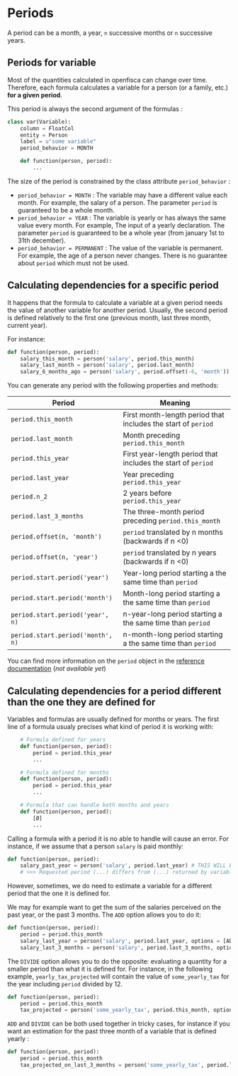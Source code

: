 # Periods

A period can be a month, a year, `n` successive months or `n` successive years.


## Periods for variable

Most of the quantities calculated in openfisca can change over time. Therefore, each formula calculates a variable for a person (or a family, etc.) **for a given period**.

This period is always the second argument of the formulas :

```py
class var(Variable):
    column = FloatCol
    entity = Person
    label = u"some variable"
    period_behavior = MONTH

    def function(person, period):
        ...
```

The size of the period is constrained by the class attribute `period_behavior` :
  - `period_behavior = MONTH` : The variable may have a different value each month. For example, the salary of a person. The parameter `period` is guaranteed to be a whole month.
  - `period_behavior = YEAR` : The variable is yearly or has always the same value every month. For example, The input of a yearly declaration. The parameter `period` is guaranteed to be a whole year (from january 1st to 31th december).
  - `period_behavior = PERMANENT` : The value of the variable is permanent. For example, the age of a person never changes. There is no guarantee about `period` which must not be used.


## Calculating dependencies for a specific period

It happens that the formula to calculate a variable at a given period needs the value of another variable for another period. Usually, the second period is defined relatively to the first one (previous month, last three month, current year).

For instance:
```py
def function(person, period):
    salary_this_month = person('salary', period.this_month)
    salary_last_month = person('salary', period.last_month)
    salary_6_months_ago = person('salary', period.offset(-6, 'month'))
```

You can generate any period with the following properties and methods:

| Period                            | Meaning                                                      |
|-----------------------------------|--------------------------------------------------------------|
| `period.this_month`               | First month-length period that includes the start of `period`|
| `period.last_month`               | Month preceding `period.this_month`                          |
| `period.this_year`                | First year-length period that includes the start of `period` |
| `period.last_year`                | Year preceding `period.this_year`                            |
| `period.n_2`                      | 2 years before `period.this_year`                            |
| `period.last_3_months`            | The three-month period preceding `period.this_month`         |
| `period.offset(n, 'month')`       | `period` translated by n months (backwards if n <0)          |
| `period.offset(n, 'year')`        | `period` translated by n years (backwards if n <0)           |
| `period.start.period('year')`     | Year-long period starting a the same time than `period`      |
| `period.start.period('month')`    | Month-long period starting a the same time than `period`     |
| `period.start.period('year', n)`  | n-year-long period starting a the same time than `period`    |
| `period.start.period('month', n)` | n-month-long period starting a the same time than `period`   |

You can find more information on the `period` object in the [reference documentation]() (_not available yet_)

## Calculating dependencies for a period different than the one they are defined for

Variables and formulas are usually defined for months or years. The first line of a formula usualy precises what kind of period it is working with:

```py
    # Formula defined for years
    def function(person, period):
        period = period.this_year
        ...

    # Formula defined for months
    def function(person, period):
        period = period.this_year
        ...

    # Formula that can handle both months and years
    def function(person, period):
        [Ø]
        ...
```

Calling a formula with a period it is no able to handle will cause an error. For instance, if we assume that a person `salary` is paid monthly:

```py
def function(person, period):
    salary_past_year = person('salary', period.last_year) # THIS WILL BREAK !
    # >>> Requested period (...) differs from (...) returned by variable salary
```

However, sometimes, we do need to estimate a variable for a different period that the one it is defined for. 

We may for example want to get the sum of the salaries perceived on the past year, or the past 3 months. The `ADD` option allows you to do it:

```py
def function(person, period):
    period = period.this_month
    salary_last_year = person('salary', period.last_year, options = [ADD])
    salary_last_3_months = person('salary', period.last_3_months, options = [ADD])
```

The `DIVIDE` option allows you to do the opposite: evaluating a quantity for a smaller period than what it is defined for. For instance, in the following example, `yearly_tax_projected` will contain the value of `some_yearly_tax` for the year including `period` divided by 12.

```py
def function(person, period):
    period = period.this_month
    tax_projected = person('some_yearly_tax', period.this_month, options = [DIVIDE])
```

`ADD` and `DIVIDE` can be both used together in tricky cases, for instance if you want an estimation for the past three month of a variable that is defined yearly :

```py
def function(person, period):
    period = period.this_month
    tax_projected_on_last_3_months = person('some_yearly_tax', period.last_3_months, options = [ADD, DIVIDE])
```

